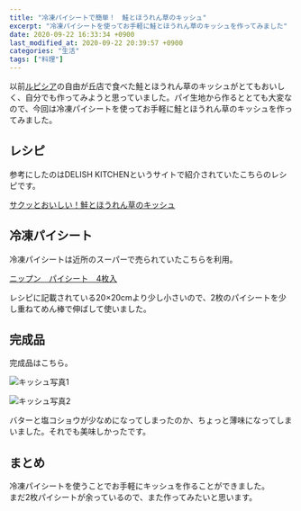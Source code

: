 ```yaml
---
title: "冷凍パイシートで簡単！　鮭とほうれん草のキッシュ"
excerpt: "冷凍パイシートを使ってお手軽に鮭とほうれん草のキッシュを作ってみました"
date: 2020-09-22 16:33:34 +0900
last_modified_at: 2020-09-22 20:39:57 +0900
categories: "生活"
tags: ["料理"]
---
```


以前[ルピシア][lupicia]の自由が丘店で食べた鮭とほうれん草のキッシュがとてもおいしく、自分でも作ってみようと思っていました。パイ生地から作るととても大変なので、今回は冷凍パイシートを使ってお手軽に鮭とほうれん草のキッシュを作ってみました。

## レシピ

参考にしたのはDELISH KITCHENというサイトで紹介されていたこちらのレシピです。

[サクッとおいしい！鮭とほうれん草のキッシュ][recipe]

## 冷凍パイシート

冷凍パイシートは近所のスーパーで売られていたこちらを利用。

[ニップン　パイシート　4枚入][pie-sheet]

レシピに記載されている20×20cmより少し小さいので、2枚のパイシートを少し重ねてめん棒で伸ばして使いました。

## 完成品

完成品はこちら。

![キッシュ写真1](assets/images/2020-09-22/quiche1.jpg)

![キッシュ写真2](assets/images/2020-09-22/quiche2.jpg)

バターと塩コショウが少なめになってしまったのか、ちょっと薄味になってしまいました。それでも美味しかったです。

## まとめ

冷凍パイシートを使うことでお手軽にキッシュを作ることができました。  
まだ2枚パイシートが余っているので、また作ってみたいと思います。

[lupicia]: https://www.lupicia.com/
[recipe]: https://delishkitchen.tv/recipes/216449973699477787
[pie-sheet]: https://www.nippn.co.jp/products/frozen/ohmy_snack/detail/1194608_2266.html

